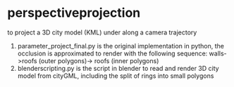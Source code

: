 # perspectiveprojection
to project a 3D city model (KML) under along a camera trajectory
1. parameter_project_final.py is the original implementation in python, the occlusion is approximated to render with the following sequence: walls->roofs (outer polygons)-> roofs (inner polygons)
2. blenderscripting.py is the script in blender to read and render 3D city model from cityGML, including the split of rings into small polygons
